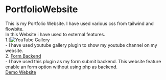 # PortfolioWebsite
This is my Portfolio Website. I have used various css from tailwind and flowbite.<br>
In this Website i have used to external features.<br>
1.[![YouTube Gallery](https://elfsight.com/)<br> - I have used youtube gallery plugin to show my youtube channel on my website.<br>
2. [Form Backend](https://formspree.io/) <br>- I have used this plugin as my form submit backend. This website feature enable an form option without using php as backend.
<br>
[Demo Website](shyam-gupta.netlify.app)
